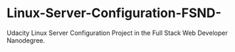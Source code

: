 # Linux-Server-Configuration-FSND-
Udacity Linux Server Configuration Project in the Full Stack Web Developer Nanodegree.

